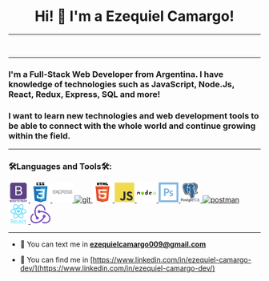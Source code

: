 <h1 align="center">Hi! 🖖 I'm a Ezequiel Camargo!</h1>

<hr />

<img src='https://media-exp1.licdn.com/dms/image/C4E16AQGlMvoaYnFjwQ/profile-displaybackgroundimage-shrink_350_1400/0/1632161594261?e=1640217600&v=beta&t=4Ujuboydg_KpQWLNCoZj8brHlSX6NeNSW1oiwoWQ_vg' alt='' />

<hr />

<h3>I'm a Full-Stack Web Developer from Argentina. I have knowledge of technologies such as JavaScript, Node.Js, React, Redux, Express, SQL and more!</h3>
<h3>I want to learn new technologies and web development tools to be able to connect with the whole world and continue growing within the field.</h3>

<hr />

<h3 align="left">🛠Languages and Tools🛠:</h3>
<p align="left"> <a href="https://getbootstrap.com" target="_blank"> <img src="https://raw.githubusercontent.com/devicons/devicon/master/icons/bootstrap/bootstrap-plain-wordmark.svg" alt="bootstrap" width="40" height="40"/> </a> <a href="https://www.w3schools.com/css/" target="_blank"> <img src="https://raw.githubusercontent.com/devicons/devicon/master/icons/css3/css3-original-wordmark.svg" alt="css3" width="40" height="40"/> </a> <a href="https://expressjs.com" target="_blank"> <img src="https://raw.githubusercontent.com/devicons/devicon/master/icons/express/express-original-wordmark.svg" alt="express" width="40" height="40"/> </a> <a href="https://git-scm.com/" target="_blank"> <img src="https://www.vectorlogo.zone/logos/git-scm/git-scm-icon.svg" alt="git" width="40" height="40"/> </a> <a href="https://www.w3.org/html/" target="_blank"> <img src="https://raw.githubusercontent.com/devicons/devicon/master/icons/html5/html5-original-wordmark.svg" alt="html5" width="40" height="40"/> </a> <a href="https://developer.mozilla.org/en-US/docs/Web/JavaScript" target="_blank"> <img src="https://raw.githubusercontent.com/devicons/devicon/master/icons/javascript/javascript-original.svg" alt="javascript" width="40" height="40"/> </a> <a href="https://nodejs.org" target="_blank"> <img src="https://raw.githubusercontent.com/devicons/devicon/master/icons/nodejs/nodejs-original-wordmark.svg" alt="nodejs" width="40" height="40"/> </a> <a href="https://www.photoshop.com/en" target="_blank"> <img src="https://raw.githubusercontent.com/devicons/devicon/master/icons/photoshop/photoshop-line.svg" alt="photoshop" width="40" height="40"/> </a> <a href="https://www.postgresql.org" target="_blank"> <img src="https://raw.githubusercontent.com/devicons/devicon/master/icons/postgresql/postgresql-original-wordmark.svg" alt="postgresql" width="40" height="40"/> </a> <a href="https://postman.com" target="_blank"> <img src="https://www.vectorlogo.zone/logos/getpostman/getpostman-icon.svg" alt="postman" width="40" height="40"/> </a> <a href="https://reactjs.org/" target="_blank"> <img src="https://raw.githubusercontent.com/devicons/devicon/master/icons/react/react-original-wordmark.svg" alt="react" width="40" height="40"/> </a> <a href="https://redux.js.org" target="_blank"> <img src="https://raw.githubusercontent.com/devicons/devicon/master/icons/redux/redux-original.svg" alt="redux" width="40" height="40"/> </a> </p>

<hr />

- 📧 You can text me in **ezequielcamargo009@gmail.com**

- 📄 You can find me in [https://www.linkedin.com/in/ezequiel-camargo-dev/](https://www.linkedin.com/in/ezequiel-camargo-dev/)


<!---
eze-yisus/eze-yisus is a ✨ special ✨ repository because its `README.md` (this file) appears on your GitHub profile.
You can click the Preview link to take a look at your changes.
--->
